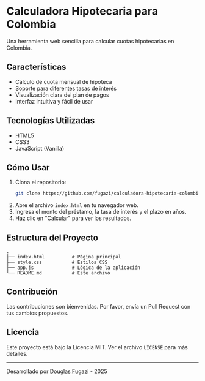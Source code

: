 # Calculadora Hipotecaria para Colombia

Una herramienta web sencilla para calcular cuotas hipotecarias en Colombia.

## Características

- Cálculo de cuota mensual de hipoteca
- Soporte para diferentes tasas de interés
- Visualización clara del plan de pagos
- Interfaz intuitiva y fácil de usar

## Tecnologías Utilizadas

- HTML5
- CSS3
- JavaScript (Vanilla)

## Cómo Usar

1. Clona el repositorio:
   ```bash
   git clone https://github.com/fugazi/calculadora-hipotecaria-colombia.git
   ```
2. Abre el archivo `index.html` en tu navegador web.
3. Ingresa el monto del préstamo, la tasa de interés y el plazo en años.
4. Haz clic en "Calcular" para ver los resultados.

## Estructura del Proyecto

```
.
├── index.html          # Página principal
├── style.css           # Estilos CSS
├── app.js              # Lógica de la aplicación
└── README.md           # Este archivo
```

## Contribución

Las contribuciones son bienvenidas. Por favor, envía un Pull Request con tus cambios propuestos.

## Licencia

Este proyecto está bajo la Licencia MIT. Ver el archivo `LICENSE` para más detalles.

---

Desarrollado por [Douglas Fugazi](https://github.com/fugazi) - 2025
